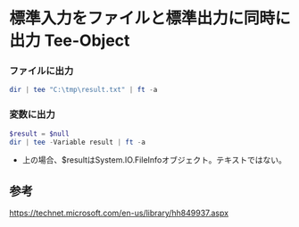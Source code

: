 ﻿# 標準入力をファイルと標準出力に同時に出力 Tee-Object

### ファイルに出力

```powershell
dir | tee "C:\tmp\result.txt" | ft -a
```

### 変数に出力

```powershell
$result = $null
dir | tee -Variable result | ft -a
```

- 上の場合、$resultはSystem.IO.FileInfoオブジェクト。テキストではない。

## 参考
https://technet.microsoft.com/en-us/library/hh849937.aspx
